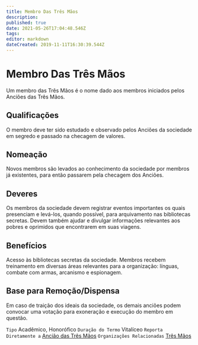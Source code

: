 ```yaml
---
title: Membro Das Três Mãos
description: 
published: true
date: 2021-05-26T17:04:48.546Z
tags: 
editor: markdown
dateCreated: 2019-11-11T16:30:39.544Z
---
```


<!-- SUBTITLE: Visão geral sobre Membro Das Três Mãos -->

# Membro Das Três Mãos
Um membro das Três Mãos é o nome dado aos membros iniciados pelos Anciões das Três Mãos.

## Qualificações
O membro deve ter sido estudado e observado pelos Anciões da sociedade em segredo e passado na checagem de valores.

## Nomeação
Novos membros são levados ao conhecimento da sociedade por membros já existentes, para então passarem pela checagem dos Anciões.

## Deveres
Os membros da sociedade devem registrar eventos importantes os quais presenciam e levá-los, quando possível, para arquivamento nas bibliotecas secretas. Devem também ajudar e divulgar informações relevantes aos pobres e oprimidos que encontrarem em suas viagens.

## Benefícios
Acesso às bibliotecas secretas da sociedade. Membros recebem treinamento em diversas áreas relevantes para a organização: línguas, combate com armas, arcanismo e espionagem.

## Base para Remoção/Dispensa
Em caso de traição dos ideais da sociedade, os demais anciões podem convocar uma votação para exoneração e execução do membro em questão.

`Tipo` Acadêmico, Honorófico
`Duração do Termo` Vitalíceo
`Reporta Diretamente a` [Ancião das Três Mãos](/rankings-e-titulos/tres-maos/anciao-das-tres-maos)
`Organizações Relacionadas` [Três Mãos](/faccoes/faccoes-independentes/tres-maos)

